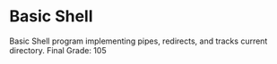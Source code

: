 # Basic Shell
Basic Shell program implementing pipes, redirects, and tracks current directory.
Final Grade: 105
